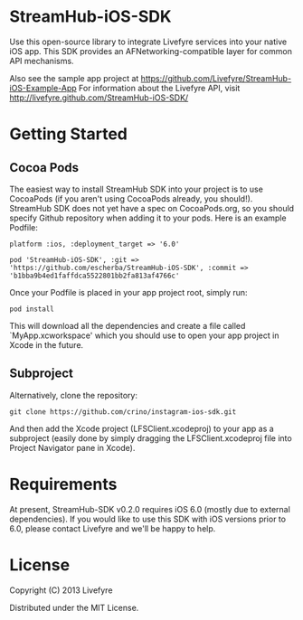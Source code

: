 StreamHub-iOS-SDK
=================

Use this open-source library to integrate Livefyre services into your native iOS app.
This SDK provides an AFNetworking-compatible layer for common API mechanisms.

Also see the sample app project at https://github.com/Livefyre/StreamHub-iOS-Example-App
For information about the Livefyre API, visit http://livefyre.github.com/StreamHub-iOS-SDK/

# Getting Started

## Cocoa Pods

The easiest way to install StreamHub SDK into your project is to use CocoaPods (if you aren't
using CocoaPods already, you should!). StreamHub SDK does not yet have a spec on CocoaPods.org, 
so you should specify Github repository when adding it to your pods. Here is an example Podfile:

    platform :ios, :deployment_target => '6.0'

    pod 'StreamHub-iOS-SDK', :git => 'https://github.com/escherba/StreamHub-iOS-SDK', :commit => 'b1bba9b4ed1faffdca5522801bb2fa813af4766c'

Once your Podfile is placed in your app project root, simply run:

    pod install

This will download all the dependencies and create a file called `MyApp.xcworkspace' which you should 
use to open your app project in Xcode in the future.

## Subproject

Alternatively, clone the repository:

    git clone https://github.com/crino/instagram-ios-sdk.git

And then add the Xcode project (LFSClient.xcodeproj) to your app as a subproject (easily done 
by simply dragging the LFSClient.xcodeproj file into Project Navigator pane in Xcode).

# Requirements

At present, StreamHub-SDK v0.2.0 requires iOS 6.0 (mostly due to external dependencies). If you
would like to use this SDK with iOS versions prior to 6.0, please contact Livefyre and we'll 
be happy to help.

# License

Copyright (C) 2013 Livefyre

Distributed under the MIT License.

